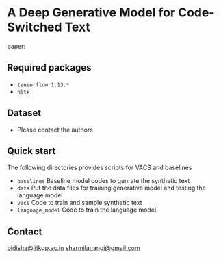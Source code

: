 # A Deep Generative Model for Code-Switched Text
paper: 

## Required packages
- `tensorflow 1.13.*`
- `nltk`


## Dataset
- Please contact the authors

## Quick start

The following directories provides scripts for VACS and baselines

- `baselines` Baseline model codes to genrate the synthetic text
- `data`    Put the data files for training generative model and testing the language model
- `vacs` Code to train and sample synthetic text
- `language_model` Code to train the language model

## Contact
bidisha@iitkgp.ac.in
sharmilanangi@gmail.com


